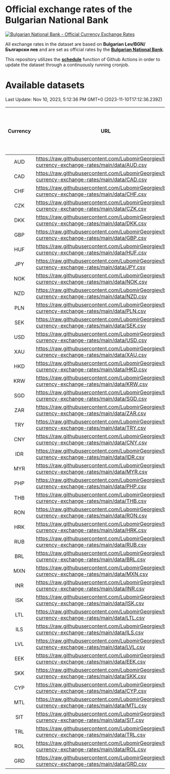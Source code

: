 # Official exchange rates of the Bulgarian National Bank

[![Bulgarian National Bank - Official Currency Exchange Rates](https://github.com/LubomirGeorgiev/bnb-currency-exchange-rates/actions/workflows/update-rates.yml/badge.svg?branch=main)](https://github.com/LubomirGeorgiev/bnb-currency-exchange-rates/actions/workflows/update-rates.yml)

All exchange rates in the dataset are based on **Bulgarian Lev/BGN/Български лев** and are set as official rates by the [**Bulgarian National Bank**](https://www.bnb.bg/Statistics/StExternalSector/StExchangeRates/StERForeignCurrencies/index.htm?toLang=_EN).

This repository utilizes the [**schedule**](https://docs.github.com/en/actions/reference/events-that-trigger-workflows) function of Github Actions in order to update the dataset through a continuously running cronjob.

# Available datasets

<!-- START LINKS (DO NOT EVER FU*ING DELETE THIS COMMENT FOR THE LOVE OF YOUR LIFE!!! IF YOU ARE CURIOS HOW IT WORKS, YOU CAN HAVE A LOOK AT ./src/updateReadme.ts) -->

Last Update: Nov 10, 2023, 5:12:36 PM GMT+0 (2023-11-10T17:12:36.239Z)

| Currency | URL                                                                                             | Number of records | Number of missing days that were filled in |
| :------: | ----------------------------------------------------------------------------------------------- | :---------------: | :----------------------------------------: |
|   AUD    | https://raw.githubusercontent.com/LubomirGeorgiev/bnb-currency-exchange-rates/main/data/AUD.csv |       9037        |                    2791                    |
|   CAD    | https://raw.githubusercontent.com/LubomirGeorgiev/bnb-currency-exchange-rates/main/data/CAD.csv |       9037        |                    2791                    |
|   CHF    | https://raw.githubusercontent.com/LubomirGeorgiev/bnb-currency-exchange-rates/main/data/CHF.csv |       9037        |                    2791                    |
|   CZK    | https://raw.githubusercontent.com/LubomirGeorgiev/bnb-currency-exchange-rates/main/data/CZK.csv |       9037        |                    2791                    |
|   DKK    | https://raw.githubusercontent.com/LubomirGeorgiev/bnb-currency-exchange-rates/main/data/DKK.csv |       9037        |                    2791                    |
|   GBP    | https://raw.githubusercontent.com/LubomirGeorgiev/bnb-currency-exchange-rates/main/data/GBP.csv |       9037        |                    2791                    |
|   HUF    | https://raw.githubusercontent.com/LubomirGeorgiev/bnb-currency-exchange-rates/main/data/HUF.csv |       9037        |                    2791                    |
|   JPY    | https://raw.githubusercontent.com/LubomirGeorgiev/bnb-currency-exchange-rates/main/data/JPY.csv |       9037        |                    2791                    |
|   NOK    | https://raw.githubusercontent.com/LubomirGeorgiev/bnb-currency-exchange-rates/main/data/NOK.csv |       9037        |                    2791                    |
|   NZD    | https://raw.githubusercontent.com/LubomirGeorgiev/bnb-currency-exchange-rates/main/data/NZD.csv |       9037        |                    2791                    |
|   PLN    | https://raw.githubusercontent.com/LubomirGeorgiev/bnb-currency-exchange-rates/main/data/PLN.csv |       9037        |                    2791                    |
|   SEK    | https://raw.githubusercontent.com/LubomirGeorgiev/bnb-currency-exchange-rates/main/data/SEK.csv |       9037        |                    2791                    |
|   USD    | https://raw.githubusercontent.com/LubomirGeorgiev/bnb-currency-exchange-rates/main/data/USD.csv |       9037        |                    2791                    |
|   XAU    | https://raw.githubusercontent.com/LubomirGeorgiev/bnb-currency-exchange-rates/main/data/XAU.csv |       9037        |                    2793                    |
|   HKD    | https://raw.githubusercontent.com/LubomirGeorgiev/bnb-currency-exchange-rates/main/data/HKD.csv |       8735        |                    2700                    |
|   KRW    | https://raw.githubusercontent.com/LubomirGeorgiev/bnb-currency-exchange-rates/main/data/KRW.csv |       8735        |                    2700                    |
|   SGD    | https://raw.githubusercontent.com/LubomirGeorgiev/bnb-currency-exchange-rates/main/data/SGD.csv |       8735        |                    2700                    |
|   ZAR    | https://raw.githubusercontent.com/LubomirGeorgiev/bnb-currency-exchange-rates/main/data/ZAR.csv |       8735        |                    2700                    |
|   TRY    | https://raw.githubusercontent.com/LubomirGeorgiev/bnb-currency-exchange-rates/main/data/TRY.csv |       7217        |                    2230                    |
|   CNY    | https://raw.githubusercontent.com/LubomirGeorgiev/bnb-currency-exchange-rates/main/data/CNY.csv |       7097        |                    2194                    |
|   IDR    | https://raw.githubusercontent.com/LubomirGeorgiev/bnb-currency-exchange-rates/main/data/IDR.csv |       7097        |                    2194                    |
|   MYR    | https://raw.githubusercontent.com/LubomirGeorgiev/bnb-currency-exchange-rates/main/data/MYR.csv |       7097        |                    2194                    |
|   PHP    | https://raw.githubusercontent.com/LubomirGeorgiev/bnb-currency-exchange-rates/main/data/PHP.csv |       7097        |                    2194                    |
|   THB    | https://raw.githubusercontent.com/LubomirGeorgiev/bnb-currency-exchange-rates/main/data/THB.csv |       7097        |                    2194                    |
|   RON    | https://raw.githubusercontent.com/LubomirGeorgiev/bnb-currency-exchange-rates/main/data/RON.csv |       7038        |                    2176                    |
|   HRK    | https://raw.githubusercontent.com/LubomirGeorgiev/bnb-currency-exchange-rates/main/data/HRK.csv |       6782        |                    2095                    |
|   RUB    | https://raw.githubusercontent.com/LubomirGeorgiev/bnb-currency-exchange-rates/main/data/RUB.csv |       6480        |                    2000                    |
|   BRL    | https://raw.githubusercontent.com/LubomirGeorgiev/bnb-currency-exchange-rates/main/data/BRL.csv |       6125        |                    1895                    |
|   MXN    | https://raw.githubusercontent.com/LubomirGeorgiev/bnb-currency-exchange-rates/main/data/MXN.csv |       6125        |                    1895                    |
|   INR    | https://raw.githubusercontent.com/LubomirGeorgiev/bnb-currency-exchange-rates/main/data/INR.csv |       5760        |                    1783                    |
|   ISK    | https://raw.githubusercontent.com/LubomirGeorgiev/bnb-currency-exchange-rates/main/data/ISK.csv |       5682        |                    1765                    |
|   LTL    | https://raw.githubusercontent.com/LubomirGeorgiev/bnb-currency-exchange-rates/main/data/LTL.csv |       5512        |                    1690                    |
|   ILS    | https://raw.githubusercontent.com/LubomirGeorgiev/bnb-currency-exchange-rates/main/data/ILS.csv |       5034        |                    1562                    |
|   LVL    | https://raw.githubusercontent.com/LubomirGeorgiev/bnb-currency-exchange-rates/main/data/LVL.csv |       4784        |                    1464                    |
|   EEK    | https://raw.githubusercontent.com/LubomirGeorgiev/bnb-currency-exchange-rates/main/data/EEK.csv |       4000        |                    1226                    |
|   SKK    | https://raw.githubusercontent.com/LubomirGeorgiev/bnb-currency-exchange-rates/main/data/SKK.csv |       2970        |                    912                     |
|   CYP    | https://raw.githubusercontent.com/LubomirGeorgiev/bnb-currency-exchange-rates/main/data/CYP.csv |       2908        |                    892                     |
|   MTL    | https://raw.githubusercontent.com/LubomirGeorgiev/bnb-currency-exchange-rates/main/data/MTL.csv |       2606        |                    801                     |
|   SIT    | https://raw.githubusercontent.com/LubomirGeorgiev/bnb-currency-exchange-rates/main/data/SIT.csv |       2544        |                    780                     |
|   TRL    | https://raw.githubusercontent.com/LubomirGeorgiev/bnb-currency-exchange-rates/main/data/TRL.csv |       1818        |                    559                     |
|   ROL    | https://raw.githubusercontent.com/LubomirGeorgiev/bnb-currency-exchange-rates/main/data/ROL.csv |       1697        |                    524                     |
|   GRD    | https://raw.githubusercontent.com/LubomirGeorgiev/bnb-currency-exchange-rates/main/data/GRD.csv |        361        |                    109                     |

<!-- END LINKS (DO NOT EVER FU*ING DELETE THIS COMMENT FOR THE LOVE OF YOUR LIFE!!! IF YOU ARE CURIOS HOW IT WORKS, YOU CAN HAVE A LOOK AT ./src/updateReadme.ts) -->

